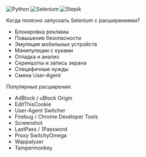 ![Python](https://img.shields.io/badge/Python-3776AB?style=for-the-badge&logo=python&logoColor=white)
![Selenium](https://img.shields.io/badge/Selenium-43B02A?style=for-the-badge&logo=selenium&logoColor=white)
![Stepik](https://img.shields.io/badge/Stepik-000000?style=for-the-badge&logo=stepik&logoColor=white)

Когда полезно запускать Selenium c расширениями? 
 - Блокировка рекламы
 - Повышение безопасности
 - Эмуляция мобильных устройств
 - Манипуляции с куками
 - Отладка и анализ
 - Скриншоты и запись экрана
 - Специфичные нужды
 - Смена User-Agent


Популярные расширения:
 - AdBlock / uBlock Origin
 - EditThisCookie
 - User-Agent Switcher
 - Firebug / Chrome Developer Tools
 - Screenshot
 - LastPass / 1Password
 - Proxy SwitchyOmega
 - Wappalyzer
 - Tampermonkey
